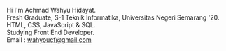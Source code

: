 Hi I'm Achmad Wahyu Hidayat. </br>
Fresh Graduate, S-1 Teknik Informatika, Universitas Negeri Semarang '20. </br>
HTML, CSS, JavaScript & SQL. </br>
Studying Front End Developer. </br>
Email : wahyoucf@gmail.com
